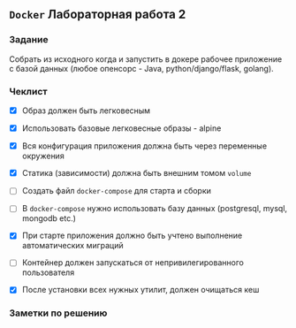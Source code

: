 ## `Docker` Лабораторная работа 2

### Задание

Собрать из исходного когда и запустить в докере рабочее приложение с базой данных (любое опенсорс - Java, python/django/flask, golang).


### Чеклист

- [x] Образ должен быть легковесным
- [x] Использовать базовые легковесные образы - alpine
- [x] Вся конфигурация приложения должна быть через переменные окружения
- [x] Статика (зависимости) должна быть внешним томом `volume`
- [ ] Создать файл `docker-compose` для старта и сборки
- [ ] В `docker-compose` нужно использовать базу данных (postgresql, mysql, mongodb etc.)
- [x] При старте приложения должно быть учтено выполнение автоматических миграций
- [ ] Контейнер должен запускаться от непривилегированного пользователя
- [x] После установки всех нужных утилит, должен очищаться кеш


### Заметки по решению
